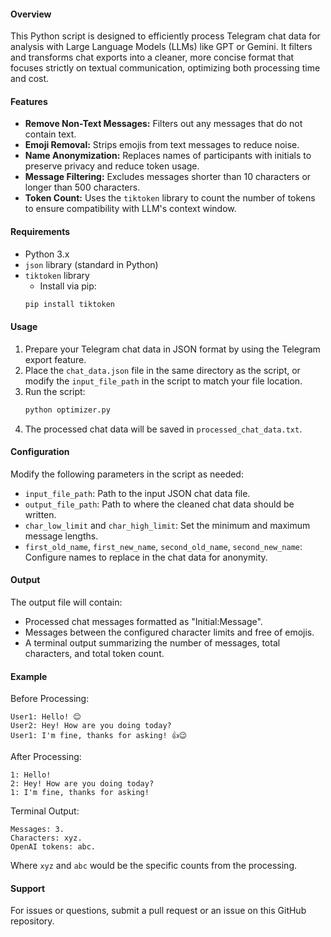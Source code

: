 #### Overview
This Python script is designed to efficiently process Telegram chat data for analysis with Large Language Models (LLMs) like GPT or Gemini. It filters and transforms chat exports into a cleaner, more concise format that focuses strictly on textual communication, optimizing both processing time and cost.

#### Features
- **Remove Non-Text Messages:** Filters out any messages that do not contain text.
- **Emoji Removal:** Strips emojis from text messages to reduce noise.
- **Name Anonymization:** Replaces names of participants with initials to preserve privacy and reduce token usage.
- **Message Filtering:** Excludes messages shorter than 10 characters or longer than 500 characters.
- **Token Count:** Uses the `tiktoken` library to count the number of tokens to ensure compatibility with LLM's context window.

#### Requirements
- Python 3.x
- `json` library (standard in Python)
- `tiktoken` library
  - Install via pip:
  ```bash
  pip install tiktoken
  ```

#### Usage
1. Prepare your Telegram chat data in JSON format by using the Telegram export feature.
2. Place the `chat_data.json` file in the same directory as the script, or modify the `input_file_path` in the script to match your file location.
3. Run the script:
   ```bash
   python optimizer.py
   ```
4. The processed chat data will be saved in `processed_chat_data.txt`.

#### Configuration
Modify the following parameters in the script as needed:
- `input_file_path`: Path to the input JSON chat data file.
- `output_file_path`: Path to where the cleaned chat data should be written.
- `char_low_limit` and `char_high_limit`: Set the minimum and maximum message lengths.
- `first_old_name`, `first_new_name`, `second_old_name`, `second_new_name`: Configure names to replace in the chat data for anonymity.

#### Output
The output file will contain:
- Processed chat messages formatted as "Initial:Message".
- Messages between the configured character limits and free of emojis.
- A terminal output summarizing the number of messages, total characters, and total token count.

#### Example
Before Processing:
```
User1: Hello! 😊
User2: Hey! How are you doing today?
User1: I'm fine, thanks for asking! 👍😉
```
After Processing:
```
1: Hello!
2: Hey! How are you doing today?
1: I'm fine, thanks for asking!
```
Terminal Output:
```
Messages: 3.
Characters: xyz.
OpenAI tokens: abc.
```
Where `xyz` and `abc` would be the specific counts from the processing.

#### Support
For issues or questions, submit a pull request or an issue on this GitHub repository.
